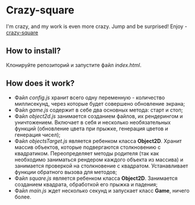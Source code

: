 # Crazy-square
I'm crazy, and my work is even more crazy. Jump and be surprised!
Enjoy - [crazy-square](https://game-crazy-square.web.app)

## How to install?
Клонируйте репозиторий и запустите файл *index.html*.

## How does it work?
- Файл *config.js* хранит всего одну переменную - количество миллисекунд, через которые будет совершено обновление экрана;
- Файл *game.js* содержит в себе два основных метода: старт и стоп;
- Файл *object2d.js* занимается созданием файлов, их рендерингом и уничтожением. Включает в себя и несколько необязательных функций (обновление цвета при прыжке, генерация цветов и генерация чисел);
- Файл *objectsTarget.js* является ребенком класса **Object2D**. Хранит массив объектов, которые подвергаются столкновению с квадратиком. Переопределяет методы родителя (так как необходимо заниматься рендером каждого объекта из массива) и занимается проверкой на столкновение с квадратом. Устанавливает функции обратного вызова для методов;
- Файл *square.js* является ребенком класса **Object2D**. Занимается созданием квадрата, обработкой его прыжка и падения;
- Файл *main.js* ждет несколько секунд и запускает класс **Game**, ничего более.
